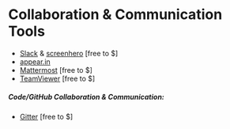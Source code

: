 # Collaboration & Communication Tools

* [Slack](https://slack.com/) & [screenhero](https://screenhero.com/) [free to $]
* [appear.in](https://appear.in/)
* [Mattermost](https://mattermost.org/) [free to $]
* [TeamViewer](https://www.teamviewer.com/) [free to $]

##### Code/GitHub Collaboration & Communication:

* [Gitter](https://gitter.im) [free to $]


































 






